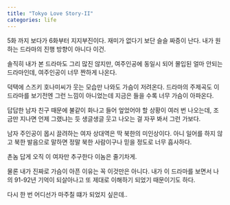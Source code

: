 ```yaml
---
title: "Tokyo Love Story-II"
categories: life
---
```


5화 까지 보다가 6화부터 지지부진이다. 재미가 없다기 보단 슬슬 짜증이 난다. 내가 원하는 드라마의 진행 방향이 아니다 이건. 

솔직히 내가 본 드라마도 그리 많진 않지만, 여주인공에 동일시 되어 몰입된 얼마 안되는 드라마인데, 여주인공이 너무 짠하게 나온다.

덕택에 스즈키 호나미씨가 웃는 모습만 나와도 가슴이 저려온다. 드라마의 주제곡도 이 드라마를 보기전엔 그런 느낌이 아니었는데 지금은 들을 수록 너무 가슴이 아파온다.

답답한 남자 친구 때문에 불같이 화나고 들어 엎었어야 할 상황이 여러 번 나오는데, 조금만 지나면 언제 그랬냐는 듯 생글생글 웃고 나오는 걸 자꾸 봐서 그런 가보다. 

남자 주인공이 몹시 끌려하는 여자 상대역은 딱 북한의 미인상이다. 아니 일어를 하지 않고 북한 발음으로 말하면 정말 북한 사람이구나 믿을 정도로 너무 흡사하다.

촌놈 답게 오직 이 여자만 추구한다 이놈은 줄기차게.

물론 내가 진짜로 가슴이 아픈 이유는 꼭 이것만은 아니다. 내가 이 드라마를 보면서 나의 91-92년 기억이 되살아나고 또 제대로 이해하기 되었기 때문이기도 하다.

다시 한 번 어디선가 마주칠 떄가 되었지 싶은데..